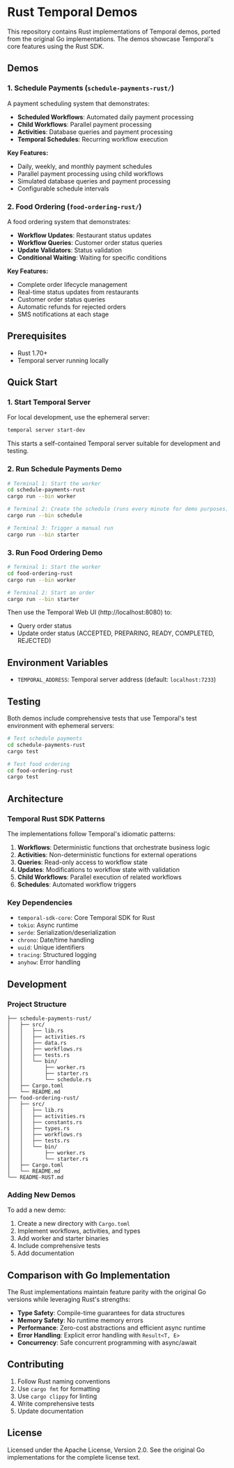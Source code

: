# Rust Temporal Demos

This repository contains Rust implementations of Temporal demos, ported from the original Go implementations. The demos showcase Temporal's core features using the Rust SDK.

## Demos

### 1. Schedule Payments (`schedule-payments-rust/`)

A payment scheduling system that demonstrates:
- **Scheduled Workflows**: Automated daily payment processing
- **Child Workflows**: Parallel payment processing
- **Activities**: Database queries and payment processing
- **Temporal Schedules**: Recurring workflow execution

**Key Features:**
- Daily, weekly, and monthly payment schedules
- Parallel payment processing using child workflows
- Simulated database queries and payment processing
- Configurable schedule intervals

### 2. Food Ordering (`food-ordering-rust/`)

A food ordering system that demonstrates:
- **Workflow Updates**: Restaurant status updates
- **Workflow Queries**: Customer order status queries
- **Update Validators**: Status validation
- **Conditional Waiting**: Waiting for specific conditions

**Key Features:**
- Complete order lifecycle management
- Real-time status updates from restaurants
- Customer order status queries
- Automatic refunds for rejected orders
- SMS notifications at each stage

## Prerequisites

- Rust 1.70+
- Temporal server running locally

## Quick Start

### 1. Start Temporal Server

For local development, use the ephemeral server:

```bash
temporal server start-dev
```

This starts a self-contained Temporal server suitable for development and testing.

### 2. Run Schedule Payments Demo

```bash
# Terminal 1: Start the worker
cd schedule-payments-rust
cargo run --bin worker

# Terminal 2: Create the schedule (runs every minute for demo purposes)
cargo run --bin schedule

# Terminal 3: Trigger a manual run
cargo run --bin starter
```

### 3. Run Food Ordering Demo

```bash
# Terminal 1: Start the worker
cd food-ordering-rust
cargo run --bin worker

# Terminal 2: Start an order
cargo run --bin starter
```

Then use the Temporal Web UI (http://localhost:8080) to:
- Query order status
- Update order status (ACCEPTED, PREPARING, READY, COMPLETED, REJECTED)

## Environment Variables

- `TEMPORAL_ADDRESS`: Temporal server address (default: `localhost:7233`)

## Testing

Both demos include comprehensive tests that use Temporal's test environment with ephemeral servers:

```bash
# Test schedule payments
cd schedule-payments-rust
cargo test

# Test food ordering
cd food-ordering-rust
cargo test
```

## Architecture

### Temporal Rust SDK Patterns

The implementations follow Temporal's idiomatic patterns:

1. **Workflows**: Deterministic functions that orchestrate business logic
2. **Activities**: Non-deterministic functions for external operations
3. **Queries**: Read-only access to workflow state
4. **Updates**: Modifications to workflow state with validation
5. **Child Workflows**: Parallel execution of related workflows
6. **Schedules**: Automated workflow triggers

### Key Dependencies

- `temporal-sdk-core`: Core Temporal SDK for Rust
- `tokio`: Async runtime
- `serde`: Serialization/deserialization
- `chrono`: Date/time handling
- `uuid`: Unique identifiers
- `tracing`: Structured logging
- `anyhow`: Error handling

## Development

### Project Structure

```
├── schedule-payments-rust/
│   ├── src/
│   │   ├── lib.rs
│   │   ├── activities.rs
│   │   ├── data.rs
│   │   ├── workflows.rs
│   │   ├── tests.rs
│   │   └── bin/
│   │       ├── worker.rs
│   │       ├── starter.rs
│   │       └── schedule.rs
│   ├── Cargo.toml
│   └── README.md
├── food-ordering-rust/
│   ├── src/
│   │   ├── lib.rs
│   │   ├── activities.rs
│   │   ├── constants.rs
│   │   ├── types.rs
│   │   ├── workflows.rs
│   │   ├── tests.rs
│   │   └── bin/
│   │       ├── worker.rs
│   │       └── starter.rs
│   ├── Cargo.toml
│   └── README.md
└── README-RUST.md
```

### Adding New Demos

To add a new demo:

1. Create a new directory with `Cargo.toml`
2. Implement workflows, activities, and types
3. Add worker and starter binaries
4. Include comprehensive tests
5. Add documentation

## Comparison with Go Implementation

The Rust implementations maintain feature parity with the original Go versions while leveraging Rust's strengths:

- **Type Safety**: Compile-time guarantees for data structures
- **Memory Safety**: No runtime memory errors
- **Performance**: Zero-cost abstractions and efficient async runtime
- **Error Handling**: Explicit error handling with `Result<T, E>`
- **Concurrency**: Safe concurrent programming with async/await

## Contributing

1. Follow Rust naming conventions
2. Use `cargo fmt` for formatting
3. Use `cargo clippy` for linting
4. Write comprehensive tests
5. Update documentation

## License

Licensed under the Apache License, Version 2.0. See the original Go implementations for the complete license text.
